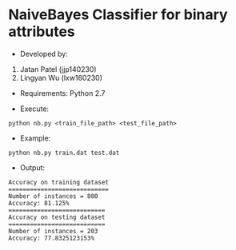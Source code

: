 # NaiveBayes Classifier for binary attributes

- Developed by:

1) Jatan Patel (jjp140230)
2) Lingyan Wu (lxw160230)

- Requirements:
Python 2.7

- Execute:

```
python nb.py <train_file_path> <test_file_path>
```

- Example:

```
python nb.py train.dat test.dat
```

- Output:

```
Accuracy on training dataset
============================
Number of instances = 800
Accuracy: 81.125%
===========================
Accuracy on testing dataset
===========================
Number of instances = 203
Accuracy: 77.8325123153%
```